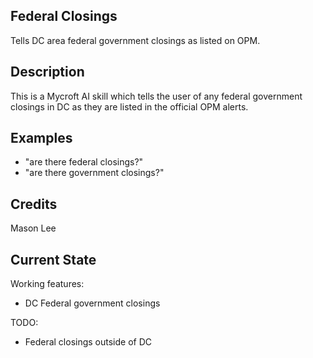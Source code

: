 ## Federal Closings
Tells DC area federal government closings as listed on OPM.

## Description
This is a Mycroft AI skill which tells the user of any federal government closings in DC as they are listed in the official OPM alerts.

## Examples
* "are there federal closings?"
* "are there government closings?"

## Credits 
Mason Lee

## Current State
Working features:
* DC Federal government closings

TODO:
* Federal closings outside of DC
